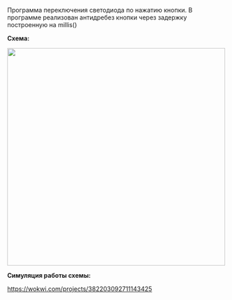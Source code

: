 Программа переключения светодиода по нажатию кнопки. В программе реализован антидребез кнопки через задержку построенную на millis()

**Схема:**

<p align="left">
  <img width="500" src="https://github.com/heorhii-ap/arduino_pet/assets/143074323/595b7cb4-0b8e-487b-bdd1-9ddec30481a5">
</p>

**Симуляция работы схемы:**

https://wokwi.com/projects/382203092711143425
